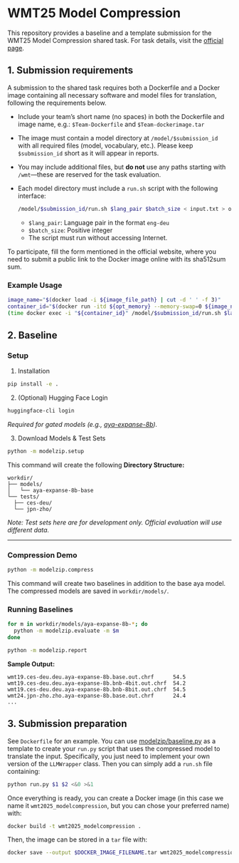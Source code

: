 # WMT25 Model Compression

This repository provides a baseline and a template submission for the WMT25
Model Compression shared task. For task details, visit the [official
page](https://www2.statmt.org/wmt25/model-compression.html).


## 1. Submission requirements

A submission to the shared task requires both a Dockerfile and a Docker image
containing all necessary software and model files for translation, following the
requirements below.

- Include your team’s short name (no spaces) in both the Dockerfile and image
  name, e.g.: `$Team-Dockerfile` and `$Team-dockerimage.tar`

- The image must contain a model directory at `/model/$submission_id` with all
  required files (model, vocabulary, etc.). Please keep `$submission_id` short
  as it will appear in reports.

- You may include additional files, but **do not** use any paths starting with
  `/wmt`—these are reserved for the task evaluation.

- Each model directory must include a `run.sh` script with the following interface:

    ```bash
    /model/$submission_id/run.sh $lang_pair $batch_size < input.txt > output.txt
    ```
    - `$lang_pair`: Language pair in the format `eng-deu`
    - `$batch_size`: Positive integer
    - The script must run without accessing Internet.

To participate, fill the form mentioned in the official website, where you need to
submit a public link to the Docker image online with its sha512sum sum.

### Example Usage

```bash
image_name="$(docker load -i ${image_file_path} | cut -d ' ' -f 3)"
container_id="$(docker run -itd ${opt_memory} --memory-swap=0 ${image_name} bash)"
(time docker exec -i "${container_id}" /model/$submission_id/run.sh $lang_pair $batch_size < input.txt > output.txt 2> stderr.txt)
```

## 2. Baseline

### Setup

1. Installation
```bash
pip install -e .
```

2. (Optional) Hugging Face Login
```bash
huggingface-cli login
```
*Required for gated models (e.g., [aya-expanse-8b](https://huggingface.co/CohereLabs/aya-expanse-8b)).*

3. Download Models & Test Sets

```bash
python -m modelzip.setup
```

This command will create the following
**Directory Structure:**
```
workdir/
├── models/
│   └── aya-expanse-8b-base
└── tests/
  ├── ces-deu/
  └── jpn-zho/
```
*Note: Test sets here are for development only. Official evaluation will use different data.*

---
### Compression Demo

```bash
python -m modelzip.compress
```

This command will create two baselines in addition to the base aya model.
The compressed models are saved in `workdir/models/`.

### Running Baselines

```bash
for m in workdir/models/aya-expanse-8b-*; do
  python -m modelzip.evaluate -m $m
done

python -m modelzip.report
```

**Sample Output:**
```
wmt19.ces-deu.deu.aya-expanse-8b.base.out.chrf      54.5
wmt19.ces-deu.deu.aya-expanse-8b.bnb-4bit.out.chrf  54.2
wmt19.ces-deu.deu.aya-expanse-8b.bnb-8bit.out.chrf  54.5
wmt24.jpn-zho.zho.aya-expanse-8b.base.out.chrf      24.4
...
```

## 3. Submission preparation

See `Dockerfile` for an example. You can use [modelzip/baseline.py](modelzip/baseline.py)
as a template to create your `run.py` script that uses the compressed model to
translate the input. Specifically, you just need to implement your own version
of the `LLMWrapper` class. Then you can simply add a `run.sh` file containing:

```bash
python run.py $1 $2 <&0 >&1
```

Once everything is ready, you can create a Docker image (in this case we name
it `wmt2025_modelcompression`, but you can chose your preferred name) with:
```bash
docker build -t wmt2025_modelcompression .
```
Then, the image can be stored in a `tar` file with:
```bash
docker save --output $DOCKER_IMAGE_FILENAME.tar wmt2025_modelcompression
```